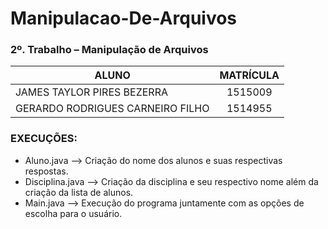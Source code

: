 # Manipulacao-De-Arquivos
### 2º. Trabalho – Manipulação de Arquivos

| ALUNO                            |      MATRÍCULA      |
|----------------------------------|:-------------------:|
| JAMES TAYLOR PIRES BEZERRA       |       1515009       |
| GERARDO RODRIGUES CARNEIRO FILHO |       1514955       |


### EXECUÇÕES:

* Aluno.java --> Criação do nome dos alunos e suas respectivas respostas.
* Disciplina.java --> Criação da disciplina e seu respectivo nome além da criação da lista de alunos.
* Main.java --> Execução do programa juntamente com as opções de escolha para o usuário.

